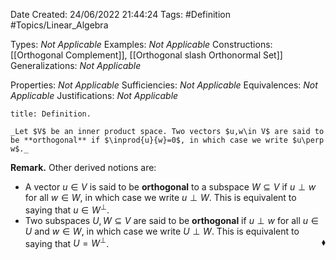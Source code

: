 <div class="topSpace"></div>

Date Created: 24/06/2022 21:44:24
Tags: #Definition #Topics/Linear_Algebra

Types: _Not Applicable_
Examples: _Not Applicable_
Constructions: [[Orthogonal Complement]], [[Orthogonal slash Orthonormal Set]]
Generalizations: _Not Applicable_

Properties: _Not Applicable_
Sufficiencies: _Not Applicable_
Equivalences: _Not Applicable_
Justifications: _Not Applicable_

``` ad-Definition
title: Definition.

_Let $V$ be an inner product space. Two vectors $u,w\in V$ are said to be **orthogonal** if $\inprod{u}{w}=0$, in which case we write $u\perp w$._

```

**Remark.** Other derived notions are:
* A vector $u\in V$ is said to be **orthogonal** to a subspace $W\subseteq V$ if $u\perp w$ for all $w\in W$, in which case we write $u\perp W$. This is equivalent to saying that $u\in W^\perp$.
* Two subspaces $U,W\subseteq V$ are said to be **orthogonal** if $u\perp w$ for all $u\in U$ and $w\in W$, in which case we write $U\perp W$. This is equivalent to saying that $U=W^\perp$.<span style="float:right;">$\blacklozenge$</span>
